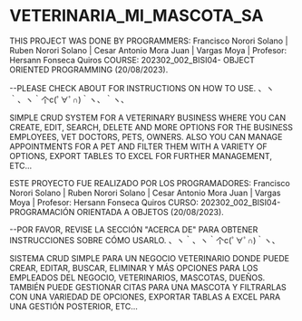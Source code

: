 # VETERINARIA_MI_MASCOTA_SA
THIS PROJECT WAS DONE BY PROGRAMMERS: Francisco Norori Solano | Ruben Norori Solano | Cesar Antonio Mora Juan | Vargas Moya | Profesor: Hersann Fonseca Quiros COURSE: 202302_002_BISI04- OBJECT ORIENTED PROGRAMMING (20/08/2023).

--PLEASE CHECK ABOUT FOR INSTRUCTIONS ON HOW TO USE.  、ヽ｀、ヽ｀个c(ﾟ∀ﾟ∩)｀ヽ、｀ヽ、

SIMPLE CRUD SYSTEM FOR A VETERINARY BUSINESS WHERE YOU CAN CREATE, EDIT, SEARCH, DELETE AND MORE OPTIONS FOR THE BUSINESS EMPLOYEES, VET DOCTORS, PETS, OWNERS.
ALSO YOU CAN MANAGE APPOINTMENTS FOR A PET AND FILTER THEM WITH A VARIETY OF OPTIONS, EXPORT TABLES TO EXCEL FOR FURTHER MANAGEMENT, ETC...

ESTE PROYECTO FUE REALIZADO POR LOS PROGRAMADORES: Francisco Norori Solano | Ruben Norori Solano | Cesar Antonio Mora Juan | Vargas Moya | Profesor: Hersann Fonseca Quiros CURSO: 202302_002_BISI04- PROGRAMACIÓN ORIENTADA A OBJETOS (20/08/2023).

--POR FAVOR, REVISE LA SECCIÓN "ACERCA DE" PARA OBTENER INSTRUCCIONES SOBRE CÓMO USARLO.  、ヽ｀、ヽ｀个c(ﾟ∀ﾟ∩)｀ヽ、

SISTEMA CRUD SIMPLE PARA UN NEGOCIO VETERINARIO DONDE PUEDE CREAR, EDITAR, BUSCAR, ELIMINAR Y MÁS OPCIONES PARA LOS EMPLEADOS DEL NEGOCIO, VETERINARIOS, MASCOTAS, DUEÑOS.
TAMBIÉN PUEDE GESTIONAR CITAS PARA UNA MASCOTA Y FILTRARLAS CON UNA VARIEDAD DE OPCIONES, EXPORTAR TABLAS A EXCEL PARA UNA GESTIÓN POSTERIOR, ETC...
